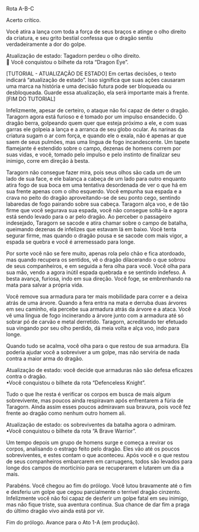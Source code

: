 Rota A-B-C
 
Acerto crítico. 
 
Você atira a lança com toda a força de seus braços e atinge o olho direito da criatura, e seu grito bestial confessa que o dragão sentiu verdadeiramente a dor do golpe. 
 
Atualização de estado: Tagadorn perdeu o olho direito.  
 Você conquistou o bilhete da rota “Dragon Eye”. 
 
[TUTORIAL - ATUALIZAÇÃO DE ESTADO] 
Em certas decisões, o texto indicará “atualização de estado”. Isso significa que suas ações causaram uma marca na história e uma decisão futura pode ser bloqueada ou desbloqueada. 
Guarde essa atualização, ela será importante mais à frente. 
[FIM DO TUTORIAL] 
 
Infelizmente, apesar de certeiro, o ataque não foi capaz de deter o dragão. Taragorn agora está furioso e é tomado por um impulso ensandecido. O dragão berra, golpeando quem quer que esteja próximo a ele, e com suas garras ele golpeia a lança e a arranca de seu globo ocular. As narinas da criatura sugam o ar com força, e quando ele o exala, não é apenas ar que saem de seus pulmões, mas uma língua de fogo incandescente. Um tapete flamejante é estendido sobre o campo, dezenas de homens correm por suas vidas, e você, tomado pelo impulso e pelo instinto de finalizar seu inimigo, corre em direção à besta. 
 
Taragorn não consegue fazer mira, pois seus olhos são cada um de um lado de sua face, e ele balança a cabeça de um lado para outro enquanto atira fogo de sua boca em uma tentativa desordenada de ver o que há em sua frente apenas com o olho esquerdo. Você empunha sua espada e a crava no peito do dragão aproveitando-se de seu ponto cego, sentindo labaredas de fogo pairando sobre sua cabeça. Taragorn alça voo, e de tão firme que você segurava sua espada, você não consegue soltá-la e agora está sendo levado para o ar pelo dragão. Ao perceber o passageiro indesejado, Taragorn se sacode e atira chamar sobre o campo de batalha, queimando dezenas de infelizes que estavam lá em baixo. Você tenta segurar firme, mas quando o dragão pousa e se sacode com mais vigor, a espada se quebra e você é arremessado para longe.  
 
Por sorte você não se fere muito, apenas rola pelo chão e fica atordoado, mas quando recupera os sentidos, vê o dragão dilacerando o que sobrou de seus companheiros, e em seguida a fera olha para você. Você olha para sua mão, vendo a agora inútil espada quebrada e se sentindo indefeso. A besta avança, furiosa, indo em sua direção. Você foge, se embrenhando na mata para salvar a própria vida. 
 
Você remove sua armadura para ter mais mobilidade para correr e a deixa atrás de uma árvore. Quando a fera entra na mata e derruba duas árvores em seu caminho, ela percebe sua armadura atrás da árvore e a ataca. Você vê uma língua de fogo incinerando a árvore junto com a armadura até só sobrar pó de carvão e metal derretido. Taragorn, acreditando ter efetuado sua vingando por seu olho perdido, dá meia volta e alça voo, indo para longe. 
 
Quando tudo se acalma, você olha para o que restou de sua armadura. Ela poderia ajudar você a sobreviver a um golpe, mas não serviria de nada contra a maior arma do dragão. 
 
Atualização de estado: você decide que armaduras não são defesa eficazes contra o dragão.  
•Você conquistou o bilhete da rota “Defenceless Knight”. 
 
Tudo o que lhe resta é verificar os corpos em busca de mais algum sobrevivente, mas poucos ainda respiravam após enfrentarem a fúria de Taragorn. Ainda assim esses poucos admiravam sua bravura, pois você fez frente ao dragão como nenhum outro homem ali. 
 
Atualização de estado: os sobreviventes da batalha agora o admiram. 
•Você conquistou o bilhete da rota “A Brave Warrior”. 
 
Um tempo depois um grupo de homens surge e começa a revirar os corpos, analisando o estrago feito pelo dragão. Eles vão até os poucos sobreviventes, e estes contam o que aconteceu. Após você e o que restou de seus companheiros embarcarem em carruagens, todos são levados para longe dos campos de morticínio para se recuperarem e lutarem um dia a mais. 
 
Parabéns. Você chegou ao fim do prólogo. Você lutou bravamente até o fim e desferiu um golpe que cegou parcialmente o terrível dragão cinzento. Infelizmente você não foi capaz de desferir um golpe fatal em seu inimigo, mas não fique triste, sua aventura continua. Sua chance de dar fim a praga do último dragão vivo ainda está por vir. 
 
Fim do prólogo. Avance para o Ato 1-A (em produção). 